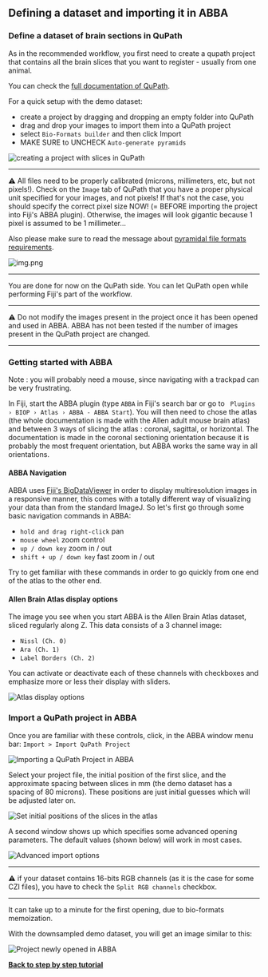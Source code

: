 ## Defining a dataset and importing it in ABBA

### Define a dataset of brain sections in QuPath 

As in the recommended workflow, you first need to create a qupath project that contains all the brain slices that you want to register - usually from one animal.

You can check the [full documentation of QuPath](https://qupath.readthedocs.io/en/latest/).

For a quick setup with the demo dataset:
* create a project by dragging and dropping an empty folder into QuPath
* drag and drop your images to import them into a QuPath project
* select `Bio-Formats builder` and then click Import
* MAKE SURE to UNCHECK `Auto-generate pyramids`

![creating a project with slices in QuPath](assets/gif/qupath_create_project.gif)

---

:warning: All files need to be properly calibrated (microns, millimeters, etc, but not pixels!). Check on the `Image` tab of QuPath that you have a proper physical unit specified for your images, and not pixels! If that's not the case, you should specify the correct pixel size NOW! (= BEFORE importing the project into Fiji's ABBA plugin). Otherwise, the images will look gigantic because 1 pixel is assumed to be 1 millimeter...

Also please make sure to read the message about [pyramidal file formats requirements](index.md#important-note-on-file-formats).

![img.png](assets/img/qupath_image_calibration.png)

---

You are done for now on the QuPath side. You can let QuPath open while performing Fiji's part of the workflow.

---

:warning: Do not modify the images present in the project once it has been opened and used in ABBA. ABBA has not been tested if the number of images present in the QuPath project are changed.

---

### Getting started with ABBA

Note : you will probably need a mouse, since navigating with a trackpad can be very frustrating.

In Fiji, start the ABBA plugin (type `ABBA` in Fiji's search bar or go to ` Plugins › BIOP › Atlas › ABBA - ABBA Start`). You will then need to chose the atlas (the whole documentation is made with the Allen adult mouse brain atlas) and between 3 ways of slicing the atlas : coronal, sagittal, or horizontal. The documentation is made in the coronal sectioning orientation because it is probably the most frequent orientation, but ABBA works the same way in all orientations.

#### ABBA Navigation
ABBA uses [Fiji's BigDataViewer](https://imagej.github.io/plugins/bdv/index) in order to display multiresolution images in a responsive manner, this comes with a totally different way of visualizing your data than from the standard ImageJ. So let's first go through some basic navigation commands in ABBA:

* `hold and drag right-click` pan
* `mouse wheel`  zoom control
* `up / down key` zoom in / out
* `shift + up / down key` fast zoom in / out

Try to get familiar with these commands in order to go quickly from one end of the atlas to the other end.

#### Allen Brain Atlas display options

The image you see when you start ABBA is the Allen Brain Atlas dataset, sliced regularly along Z. This data consists of a 3 channel image:
* `Nissl (Ch. 0)`
* `Ara (Ch. 1)`
* `Label Borders (Ch. 2)` 
  
You can activate or deactivate each of these channels with checkboxes and emphasize more or less their display with sliders.

![Atlas display options](/assets/gif/fiji_abba_atlas_display.gif)

### Import a QuPath project in ABBA

Once you are familiar with these controls, click, in the ABBA window menu bar: `Import > Import QuPath Project`

![Importing a QuPath Project in ABBA](assets/img/fiji_import_qupath.png)

Select your project file, the initial position of the first slice, and the approximate spacing between slices in mm (the demo dataset has a spacing of 80 microns). These positions are just initial guesses which will be adjusted later on.

![Set initial positions of the slices in the atlas](assets/img/fiji_set_ini_position.png)

A second window shows up which specifies some advanced opening parameters. The default values (shown below) will work in most cases.

![Advanced import options](assets/img/fiji_advanced_import_options.png)

----

:warning: if your dataset contains 16-bits RGB channels (as it is the case for some CZI files), you have to check the `Split RGB channels` checkbox.

----


It can take up to a minute for the first opening, due to bio-formats memoization.

With the downsampled demo dataset, you will get an image similar to this:

![Project newly opened in ABBA](assets/img/fiji_just_opened_project.png)

[**Back to step by step tutorial**](usage.md)